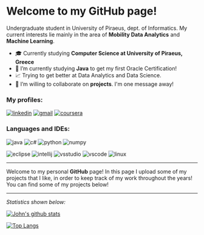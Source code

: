 # Welcome to my GitHub page!

Undergraduate student in University of Piraeus, dept. of Informatics. My current interests lie mainly in the area of **Mobility Data Analytics** and **Machine Learning**.

- 🎓 Currently studying <b>Computer Science at University of Piraeus, Greece</b>
- 🌱 I’m currently studying <b>Java</b> to get my first Oracle Certification!
- 📈 Trying to get better at Data Analytics and Data Science.
- 📌 I’m willing to collaborate on <b>projects</b>. I'm one message away!

### My profiles:
[![linkedin](https://img.shields.io/badge/LinkedIn-0077B5?style=for-the-badge&logo=linkedin&logoColor=white)](https://www.linkedin.com/in/ioannis-athanasopoulos-3095201b3/)
[![gmail](https://img.shields.io/badge/Gmail-D14836?style=for-the-badge&logo=gmail&logoColor=white)](mailto:john.athanasopoulos.dim@gmail.com)
[![coursera](https://img.shields.io/badge/Coursera-0056D2?style=for-the-badge&logo=Coursera&logoColor=white)](https://www.coursera.org/user/027f9a94c437c1d538bb64bb9a0d3e59)

### Languages and IDEs:
![java](https://img.shields.io/badge/Java-ED8B00?style=for-the-badge&logo=java&logoColor=white)
![c#](https://img.shields.io/badge/C%23-239120?style=for-the-badge&logo=c-sharp&logoColor=white)
![python](https://img.shields.io/badge/Python-FFD43B?style=for-the-badge&logo=python&logoColor=blue)
![numpy](https://img.shields.io/badge/Numpy-777BB4?style=for-the-badge&logo=numpy&logoColor=white)

![eclipse](https://img.shields.io/badge/Eclipse-2C2255?style=for-the-badge&logo=eclipse&logoColor=white)
![intellij](https://img.shields.io/badge/IntelliJIDEA-000000.svg?style=for-the-badge&logo=intellij-idea&logoColor=white)
![vsstudio](https://img.shields.io/badge/Visual_Studio-5C2D91?style=for-the-badge&logo=visual%20studio&logoColor=white)
![vscode](https://img.shields.io/badge/Visual_Studio_Code-0078D4?style=for-the-badge&logo=visual%20studio%20code&logoColor=white)
![linux](https://img.shields.io/badge/Linux-FCC624?style=for-the-badge&logo=linux&logoColor=black)

<hr>

Welcome to my personal <b>GitHub</b> page! In this page I upload some of my projects that I like, in order to keep track of my work throughout the years!
You can find some of my projects below!

<hr>

<i>Statistics shown below:</i>

[![John's github stats](https://github-readme-stats-git-masterrstaa-rickstaa.vercel.app/api?username=John-Athanasopoulos&show_icons=true&theme=dark&count_private=true)](https://github.com/anuraghazra/github-readme-stats)

[![Top Langs](https://github-readme-stats-git-masterrstaa-rickstaa.vercel.app/api?username=John-Athanasopoulos&theme=dark&layout=compact&hide=css,html,scss&count_private=true)](https://github.com/anuraghazra/github-readme-stats)
